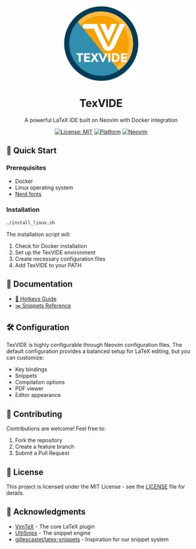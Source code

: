 <div align="center">
  <img src="img/logo.svg" alt="TexVIDE Logo" width="200"/>
  <h1>TexVIDE</h1>
  <p>A powerful LaTeX IDE built on Neovim with Docker integration</p>
</div>

<div align="center">
  
[![License: MIT](https://img.shields.io/badge/License-MIT-yellow.svg)](https://opensource.org/licenses/MIT)
[![Platform](https://img.shields.io/badge/Platform-Linux-blue.svg)](https://www.linux.org/)
[![Neovim](https://img.shields.io/badge/Neovim-0.9+-green.svg)](https://neovim.io/)

</div>

## 🚀 Quick Start

### Prerequisites

- Docker
- Linux operating system
- [Nerd fonts](https://www.nerdfonts.com/)

### Installation

```bash
./install_linux.sh
```

The installation script will:
1. Check for Docker installation
2. Set up the TexVIDE environment
3. Create necessary configuration files
4. Add TexVIDE to your PATH

## 📖 Documentation

- [🔑 Hotkeys Guide](docs/hotkeys.md)
- [✂️ Snippets Reference](docs/snippets.md)

## 🛠️ Configuration

TexVIDE is highly configurable through Neovim configuration files. The default configuration provides a balanced setup for LaTeX editing, but you can customize:

- Key bindings
- Snippets
- Compilation options
- PDF viewer
- Editor appearance

## 🤝 Contributing

Contributions are welcome! Feel free to:

1. Fork the repository
2. Create a feature branch
3. Submit a Pull Request

## 📝 License

This project is licensed under the MIT License - see the [LICENSE](LICENSE) file for details.

## 🙏 Acknowledgments

- [VimTeX](https://github.com/lervag/vimtex) - The core LaTeX plugin
- [UltiSnips](https://github.com/SirVer/ultisnips) - The snippet engine
- [gillescastel/latex-snippets](https://github.com/gillescastel/latex-snippets) - Inspiration for our snippet system
